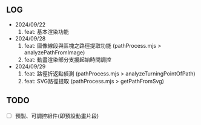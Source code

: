 <!-- Exist @ 2024 -->

## LOG

* 2024/09/22
	1. feat: 基本渲染功能
* 2024/09/28
	1. feat: 圖像線段與區塊之路徑提取功能 (pathProcess.mjs > analyzePathFromImage)
	2. feat: 動畫渲染部分支援起始時間調控
* 2024/09/29
	1. feat: 路徑折返點偵測 (pathProcess.mjs > analyzeTurningPointOfPath)
	2. feat: SVG路徑提取 (pathProcess.mjs > getPathFromSvg)

## TODO

- [ ] 預製、可調控組件(即預設動畫片段)